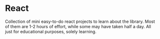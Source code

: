 # React

Collection of mini easy-to-do react projects to learn about the library. Most of them are 1-2 hours of effort, while some may have taken half a day. All just for educational purposes, solely learning. 
